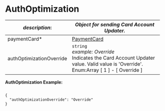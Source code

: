 
# AuthOptimization

| *description*:   | *Object for sending Card Account Updater.*|
|----|----|
| paymentCard* |  [PaymentCard](?path=docs/schemas-md/PaymentCard.md)|
| authOptimizationOverride |   ``` string ``` <br/>   *example: Override*  <br/> Indicates the Card Account Updater value. Valid value is 'Override'.  <br/> Enum:Array [ 1 ] - [ Override ]|


**AuthOptimization Example:**

```{r}

{
  "authOptimizationOverride": "Override"
}
``` 





